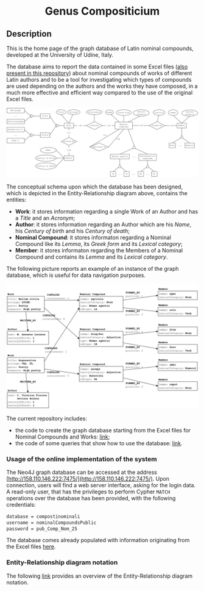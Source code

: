 <div align="center">

# Genus Compositicium

</div>

## Description 

This is the home page of the graph database of Latin nominal compounds, developed at the University of Udine, Italy.

The database aims to report the data contained in some Excel files ([also present in this repository](https://github.com/AI4CH-UniUD/Genus-Compositicium/tree/main/Dataset)) about nominal compounds of works of different Latin authors and to be a tool for investigating which types of compounds are used depending on the authors and the works they have composed, in a much more effective and efficient way compared to the use of the original Excel files.

<p align="center">
<img src="https://github.com/AI4CH-UniUD/Genus-Compositicium/blob/main/IMG/ER_Nominal_Compounds.jpg" alt="Overall ER Diagram" />
</p>

The conceptual schema upon which the database has been designed, which is depicted in the Entity-Relationship diagram above, contains the entities:
* **Work**: it stores information regarding a single Work of an Author and has a *Title* and an *Acronym*;
* **Author**: it stores information regarding an Author which are his *Name*, his *Century of birth* and his *Century of death*;
*  **Nominal Compound**: it stores informaton regarding a Nominal Compound like its *Lemma*, its *Greek form* and its *Lexical category*;
* **Member**: it stores informaton regarding the Members of a Nominal Compound and contains its *Lemma* and its *Lexical category*.

The following picture reports an example of an instance of the graph database, which is useful for data navigation purposes.

<p align="center">
<img src="https://github.com/AI4CH-UniUD/Genus-Compositicium/blob/main/IMG/DB_Graph_Nominal_Compounds.jpg" alt="Subgraph of the Nominal Compounds graph" />
</p>

The current repository includes:
* the code to create the graph database starting from the Excel files for Nominal Compounds and Works: [link](https://github.com/AI4CH-UniUD/Genus-Compositicium/tree/main/Database/src/main/java/it/gt/tesi/compostinominali);
* the code of some queries that show how to use the database: [link](https://github.com/AI4CH-UniUD/Genus-Compositicium/blob/main/Cypher_queries.md).

### Usage of the online implementation of the system

The Neo4J graph database can be accessed at the address [http://158.110.146.222:7475/](http://158.110.146.222:7475/). Upon connection, users will find a web server interface, asking for the login data.
A read-only user, that has the privileges to perform Cypher `MATCH` operations over the database has been provided, with the following credentials:

```
database = compostinominali
username = nominalCompoundsPublic
password = pub_Comp_Nom_25
```

The database comes already populated with information originating from the Excel files [here](https://github.com/AI4CH-UniUD/Genus-Compositicium/tree/main/Dataset).

### Entity-Relationship diagram notation

The following [link](https://github.com/dslab-uniud/Database-indoor/blob/main/README.md) provides an overview of the Entity-Relationship diagram notation.
